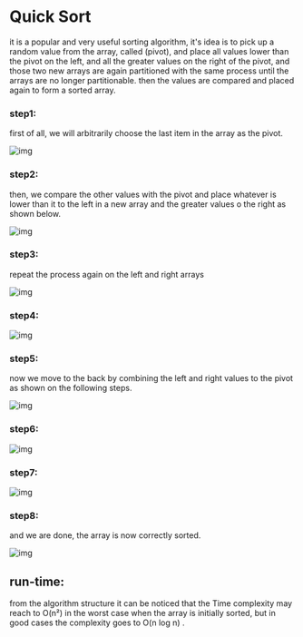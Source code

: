 # Quick Sort
it is a popular and very useful sorting algorithm, it's idea is to pick up a random value from the array, called (pivot), and place all values lower than the pivot on the left, and all the greater values on the right of the pivot, and those two new arrays are again partitioned with the same process until the arrays are no longer partitionable. then the values are compared and placed again to form a sorted array.


### step1:
first of all, we will arbitrarily choose the last item in the array as the pivot.

![img](../../assets/quick_sort/qsort1.png)

### step2:
then, we compare the other values with the pivot and place whatever is lower than it to the left in a new array and the greater values o the right as shown below.

![img](../../assets/quick_sort/qsort2.png)

### step3:
repeat the process again on the left and right arrays

![img](../../assets/quick_sort/qsort3.png)

### step4:

![img](../../assets/quick_sort/qsort4.png)

### step5:
now we move to the back by combining the left and right values to the pivot as shown on the following steps.

![img](../../assets/quick_sort/qsort5.png)

### step6:
![img](../../assets/quick_sort/qsort6.png)

### step7:
![img](../../assets/quick_sort/qsort7.png)

### step8:
and we are done, the array is now correctly sorted.

![img](../../assets/quick_sort/qsort8.png)


## run-time:

from the algorithm structure it can be noticed that the Time complexity may reach to  O(n²) in the worst case when the array is initially sorted, but in good cases the complexity goes to O(n log n) .
